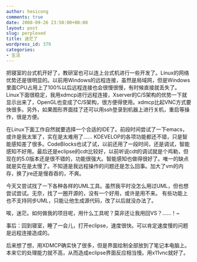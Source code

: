 ```yaml
---
author: hesicong
comments: true
date: 2008-09-26 23:50:00+00:00
layout: post
slug: perplexed
title: 迷茫了
wordpress_id: 379
categories:
- 生活
---
```


把寝室的台式机开好了，教研室也可以连上台式机进行一些开发了。Linux的网络优势还是很明显的。以前用Windows的远程连接，虽然是局域网，但是Windows里面CPU占用上了100%以后远程连接也会很慢很慢，有时候直接就丢失了。Linux下面很稳定，我用xdmcp进行远程连接，Xserver的C/S架构的优势一下就显示出来了，OpenGL也变成了C/S架构，很方便得使用。xdmcp比起VNC方式要快很多。另外，如果图形界面挂了还可以用ssh登录到机器上进行关机，重启等操作，很是方便。

在Linux下面工作自然就要选择一个合适的IDE了。前段时间尝试了一下emacs，或许是我太笨了，实在是太难用了…… KDEVELOP的各项功能都还不错，只是智能感知差了很多。CodeBlocks也试了试，以前还用了一段时间，还是调试，智能感知不好用。最后还是eclipse的cdt比较好，以前听说cdt的调试就是个鸡勒，但现在的5.0版本还是很不错的，功能很强大。智能感知也做得很好了。唯一的缺点就是实在是太慢了。不知道是我远程操作的问题还是怎么回事。加大了vm的内存，换了jre还是慢吞吞的，不爽。

今天又尝试找了一下各种各样的UML工具。虽然我平时没怎么用过UML，但也想尝试尝试。无奈，找了一圈开源的，没有一个好用，或许是用不来。 有些功能上也不支持同步UML，只能让他生成源代码，改了以后就没办法了。

唉，迷茫。如何做我的项目呢，用什么工具呢？莫非还让我用回VS？……！~

事后：回到寝室，睡了一会儿，打开eclipse，速度很快。可以肯定速度慢的问题是远程连接造成的。

后来想了想，用XDMCP确实快了很多，但是界面绘制全部放到了笔记本电脑上。本来它的处理能力就不高，从而造成eclipse界面反应相当慢。用x11vnc就好了。
